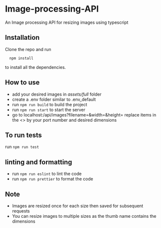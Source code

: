# Image-processing-API

An Image processing API for resizing images using typescript

## Installation
Clone the repo and run 
```
  npm install
```
to install all the dependencies. 

## How to use
- add your desired images in *assets/full* folder
- create a .env folder similar to .env_default
- run ``` npm run build ``` to build the project
- run ``` npm run start ``` to start the server
- go to localhost:<portNumber>/api/images?filename=<filename>&width=<width>&height=<height>
replace items in the <> by your port number and desired dimensions


## To run tests
run ``` npm run test ```

## linting and formatting

- run ``` npm run eslint ``` to lint the code
- run ``` npm run prettier ``` to format the code

## Note
- Images are resized once for each size then saved for subsequent requests
- You can resize images to multiple sizes as the thumb name contains the dimensions